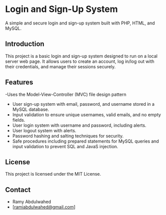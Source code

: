 # Login and Sign-Up System

A simple and secure login and sign-up system built with PHP, HTML, and MySQL.

## Introduction

This project is a basic login and sign-up system designed to run on a local server web page. It allows users to create an account, log in/log out with their credentials, and manage their sessions securely.

## Features
-Uses the Model-View-Controller (MVC) file design pattern
- User sign-up system with email, password, and username stored in a MySQL database.
- Input validation to ensure unique usernames, valid emails, and no empty fields.
- User login system with username and password, including alerts.
- User logout system with alerts.
- Password hashing and salting techniques for security.
- Safe procedures including prepared statements for MySQL queries and input validation to prevent SQL and JavaS injection.

## License

This project is licensed under the MIT License.

## Contact

- Ramy Abdulwahed
- [ramiabdulwahed@gmail.com]
